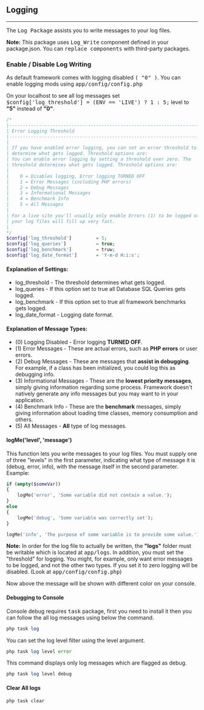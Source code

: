 ## Logging

------

The <kbd>Log Package</kbd> assists you to write messages to your log files.

**Note:** This package uses <kbd>Log_Write</kbd> component defined in your package.json. You can <kbd>replace components</kbd> with third-party packages.

### Enable / Disable Log Writing

As default framework comes with logging disabled <kbd>( "0" )</kbd>. You can enable logging mods using <kbd>app/config/config.php</kbd>

On your localhost to see all log messages set <kbd>$config['log_threshold'] = (ENV == 'LIVE') ? 1 : 5;</kbd> level to <b>"5"</b> instead of <b>"0"</b>.

```php
/*
|--------------------------------------------------------------------------
| Error Logging Threshold
|--------------------------------------------------------------------------
|
| If you have enabled error logging, you can set an error threshold to 
| determine what gets logged. Threshold options are:
| You can enable error logging by setting a threshold over zero. The
| threshold determines what gets logged. Threshold options are:
|
|    0 = Disables logging, Error logging TURNED OFF
|    1 = Error Messages (including PHP errors)
|    2 = Debug Messages
|    3 = Informational Messages
|    4 = Benchmark Info
|    5 = All Messages
|
| For a live site you'll usually only enable Errors (1) to be logged otherwise
| your log files will fill up very fast.
|
*/
$config['log_threshold']         = 5;
$config['log_queries']           = true;
$config['log_benchmark']         = truw;
$config['log_date_format']       = 'Y-m-d H:i:s';
```
#### Explanation of Settings:

* log_threshold - The threshold determines what gets logged.
* log_queries - If this option set to true all Database SQL Queries gets logged.
* log_benchmark - If this option set to true all framework benchmarks gets logged.
* log_date_format - Logging date format.

#### Explanation of Message Types:

* (0) Logging Disabled - Error logging <b>TURNED OFF</b>.
* (1) Error Messages - These are actual errors, such as <b>PHP errors</b> or user errors.
* (2) Debug Messages - These are messages that <b>assist in debugging</b>. For example, if a class has been initialized, you could log this as debugging info.
* (3) Informational Messages - These are the <b>lowest priority messages</b>, simply giving information regarding some process. Framework doesn't natively generate any info messages but you may want to in your application.
* (4) Benchmark Info - These are the <b>benchmark</b> messages, simply giving information about loading time classes, memory consumption and others.
* (5) All Messages  - <b>All</b> type of log messages.

#### logMe('level', 'message')

This function lets you write messages to your log files. You must supply one of three "levels" in the first parameter, indicating what type of message it is (debug, error, info), with the message itself in the second parameter. Example:

```php
if (empty($someVar))
{
    logMe('error', 'Some variable did not contain a value.');
}
else
{
    logMe('debug', 'Some variable was correctly set');
}

logMe('info', 'The purpose of some variable is to provide some value.');
```

**Note:** In order for the log file to actually be written, the <b>"logs"</b> folder must be writable which is located at <kbd>app/logs</kbd>. In addition, you must set the "threshold" for logging. You might, for example, only want error messages to be logged, and not the other two types. If you set it to zero logging will be disabled. (Look at <kbd>app/config/config.php</kbd>)


Now above the message will be shown with different color on your console.

#### Debugging to Console

Console debug requires <kbd>task</kbd> package, first you need to install it then you can follow the all log messages using below the command.

```php
php task log
```
You can set the log level filter using the level argument.

```php
php task log level error
```

This command displays only log messages which are flagged as debug.

```php
php task log level debug
```

#### Clear All logs

```php
php task clear
```